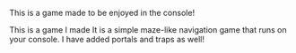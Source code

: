 This is a game made to be enjoyed in the console!

This is a game I made
It is a simple maze-like navigation game that runs on your console.
I have added portals and traps as well!
